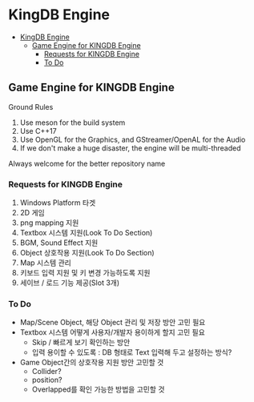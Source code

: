 # KingDB Engine

- [KingDB Engine](#kingdb-engine)
  - [Game Engine for KINGDB Engine](#game-engine-for-kingdb-engine)
    - [Requests for KINGDB Engine](#requests-for-kingdb-engine)
    - [To Do](#to-do)

## Game Engine for KINGDB Engine

Ground Rules

1. Use meson for the build system
2. Use C++17
3. Use OpenGL for the Graphics, and GStreamer/OpenAL for the Audio
4. If we don't make a huge disaster, the engine will be multi-threaded

Always welcome for the better repository name

### Requests for KINGDB Engine

1. Windows Platform 타겟
2. 2D 게임
3. png mapping 지원
4. Textbox 시스템 지원(Look To Do Section)
5. BGM, Sound Effect 지원
6. Object 상호작용 지원(Look To Do Section)
7. Map 시스템 관리
8. 키보드 입력 지원 및 키 변경 가능하도록 지원
9. 세이브 / 로드 기능 제공(Slot 3개)

### To Do

- Map/Scene Object, 해당 Object 관리 및 저장 방안 고민 필요
- Textbox 시스템 어떻게 사용자/개발자 용이하게 할지 고민 필요
  - Skip / 빠르게 보기 확인하는 방안
  - 입력 용이할 수 있도록 : DB 형태로 Text 입력해 두고 설정하는 방식?
- Game Object간의 상호작용 지원 방안 고민할 것
  - Collider?
  - position?
  - Overlapped를 확인 가능한 방법을 고민할 것